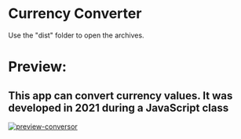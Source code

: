 # Currency Converter

Use the "dist" folder to open the archives.

<h1>Preview:</h1>

<h2> This app can convert currency values. It was developed in 2021 during a JavaScript class </h2>

<a href="https://ibb.co/HrGy7K0"><img src="https://i.ibb.co/7GrDvSH/preview-conversor.png" alt="preview-conversor" border="0"></a>
